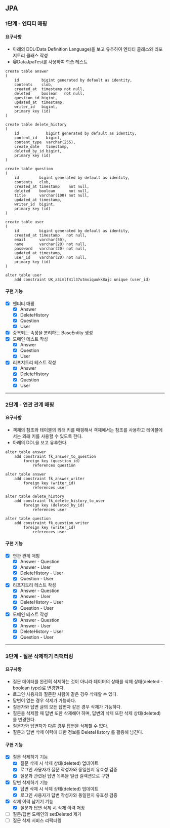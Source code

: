 ## JPA

### 1단계 - 엔티티 매핑
#### 요구사항
* 아래의 DDL(Data Definition Language)을 보고 유추하여 엔티티 클래스와 리포지토리 클래스 작성
* @DataJpaTest를 사용하여 학습 테스트
```roomsql
create table answer
(
    id          bigint generated by default as identity,
    contents    clob,
    created_at  timestamp not null,
    deleted     boolean   not null,
    question_id bigint,
    updated_at  timestamp,
    writer_id   bigint,
    primary key (id)
)
```
```roomsql
create table delete_history
(
    id            bigint generated by default as identity,
    content_id    bigint,
    content_type  varchar(255),
    create_date   timestamp,
    deleted_by_id bigint,
    primary key (id)
)
```
```roomsql
create table question
(
    id         bigint generated by default as identity,
    contents   clob,
    created_at timestamp    not null,
    deleted    boolean      not null,
    title      varchar(100) not null,
    updated_at timestamp,
    writer_id  bigint,
    primary key (id)
)
```
```roomsql
create table user
(
    id         bigint generated by default as identity,
    created_at timestamp   not null,
    email      varchar(50),
    name       varchar(20) not null,
    password   varchar(20) not null,
    updated_at timestamp,
    user_id    varchar(20) not null,
    primary key (id)
)

alter table user
    add constraint UK_a3imlf41l37utmxiquukk8ajc unique (user_id)
```

#### 구현 기능
- [x] 엔티티 매핑
  - [x] Answer
  - [x] DeleteHistory
  - [x] Question
  - [x] User
- [x] 중복되는 속성을 분리하는 BaseEntity 생성
- [x] 도메인 테스트 작성
  - [x] Answer
  - [x] Question
  - [x] User
- [x] 리포지토리 테스트 작성
  - [x] Answer
  - [x] DeleteHistory
  - [x] Question
  - [x] User

---

### 2단계 - 연관 관계 매핑
#### 요구사항
* 객체의 참조와 테이블의 외래 키를 매핑해서 객체에서는 참조를 사용하고 테이블에서는 외래 키를 사용할 수 있도록 한다.
* 아래의 DDL을 보고 유추한다.
```roomsql
alter table answer
    add constraint fk_answer_to_question
        foreign key (question_id)
            references question

alter table answer
    add constraint fk_answer_writer
        foreign key (writer_id)
            references user

alter table delete_history
    add constraint fk_delete_history_to_user
        foreign key (deleted_by_id)
            references user

alter table question
    add constraint fk_question_writer
        foreign key (writer_id)
            references user
```

#### 구현 기능
- [x] 연관 관계 매핑
  - [x] Answer - Question
  - [x] Answer - User
  - [x] DeleteHistory - User
  - [x] Question - User
- [x] 리포지토리 테스트 작성
  - [x] Answer - Question
  - [x] Answer - User
  - [x] DeleteHistory - User
  - [x] Question - User
- [x] 도메인 테스트 작성
  - [x] Answer - Question
  - [x] Answer - User
  - [x] DeleteHistory - User
  - [x] Question - User

---

### 3단계 - 질문 삭제하기 리팩터링
#### 요구사항
* 질문 데이터를 완전히 삭제하는 것이 아니라 데이터의 상태를 삭제 상태(deleted - boolean type)로 변경한다.
* 로그인 사용자와 질문한 사람이 같은 경우 삭제할 수 있다.
* 답변이 없는 경우 삭제가 가능하다.
* 질문자와 답변 글의 모든 답변자 같은 경우 삭제가 가능하다.
* 질문을 삭제할 때 답변 또한 삭제해야 하며, 답변의 삭제 또한 삭제 상태(deleted)를 변경한다.
* 질문자와 답변자가 다른 경우 답변을 삭제할 수 없다.
* 질문과 답변 삭제 이력에 대한 정보를 DeleteHistory 를 활용해 남긴다.

#### 구현 기능
- [x] 질문 삭제하기 기능
  - [x] 질문 삭제 시 삭제 상태(deleted) 업데이트
  - [x] 로그인 사용자가 질문 작성자와 동일한지 유효성 검증
  - [x] 질문과 관련된 답변 목록을 일급 컬렉션으로 구현
- [x] 답변 삭제하기 기능
  - [x] 답변 삭제 시 삭제 상태(deleted) 업데이트
  - [x] 로그인 사용자가 답변 작성자와 동일한지 유효성 검증
- [x] 삭제 이력 남기기 기능
  - [x] 질문과 답변 삭제 시 삭제 이력 저장
- [ ] 질문/답변 도메인의 setDeleted 제거
- [ ] 질문 삭제 서비스 리팩터링
